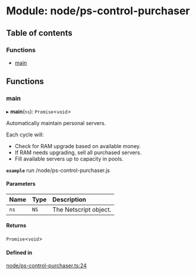 # Module: node/ps-control-purchaser

## Table of contents

### Functions

- [main](../wiki/node.ps-control-purchaser#main)

## Functions

### main

▸ **main**(`ns`): `Promise`<`void`\>

Automatically maintain personal servers.

Each cycle will:
 - Check for RAM upgrade based on available money.
 - If RAM needs upgrading, sell all purchased servers.
 - Fill available servers up to capacity in pools.

**`example`**
run /node/ps-control-purchaser.js

#### Parameters

| Name | Type | Description |
| :------ | :------ | :------ |
| `ns` | `NS` | The Netscript object. |

#### Returns

`Promise`<`void`\>

#### Defined in

[node/ps-control-purchaser.ts:24](https://github.com/vladzaharia/bitburner/blob/598557b/src/node/ps-control-purchaser.ts#L24)
